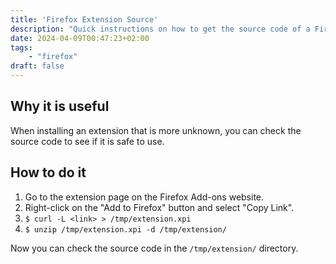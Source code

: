 ```yaml
---
title: 'Firefox Extension Source'
description: "Quick instructions on how to get the source code of a Firefox extension.."
date: 2024-04-09T00:47:23+02:00
tags: 
    - "firefox"
draft: false
---
```


## Why it is useful
When installing an extension that is more unknown, you can check the source code to see if it is safe to use.


## How to do it
1. Go to the extension page on the Firefox Add-ons website.
2. Right-click on the "Add to Firefox" button and select "Copy Link".
3. `$ curl -L <link> > /tmp/extension.xpi`
4. `$ unzip /tmp/extension.xpi -d /tmp/extension/`

Now you can check the source code in the `/tmp/extension/` directory.
 